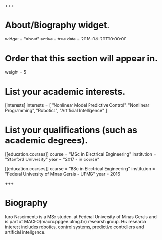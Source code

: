 +++
# About/Biography widget.
widget = "about"
active = true
date = 2016-04-20T00:00:00

# Order that this section will appear in.
weight = 5

# List your academic interests.
[interests]
  interests = [
    "Nonlinear Model Predictive Control",
    "Nonlinear Programming",
    "Robotics",
    "Artificial Intelligence"
  ]

# List your qualifications (such as academic degrees).
[[education.courses]]
  course = "MSc in Electrical Engineering"
  institution = "Stanford University"
  year = "2017 - in course"

[[education.courses]]
  course = "BSc in Electrical Engineering"
  institution = "Federal University of Minas Gerais - UFMG"
  year = 2016
 
+++

# Biography

Iuro Nascimento is a MSc student at Federal University of Minas Gerais and is part of MACRO(macro.ppgee.ufmg.br) researsh group. His research interest includes robotics, control systems, predictive controllers and artificial inteligence.

